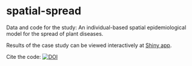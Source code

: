 # spatial-spread
Data and code for the study: An individual-based spatial epidemiological model for the spread of plant diseases.

Results of the case study can be viewed interactively at <a href="https://spatial-ibm.shinyapps.io/spread_results_app/">Shiny app</a>.

Cite the code: [![DOI](https://zenodo.org/badge/DOI/10.5281/zenodo.10683923.svg)](https://doi.org/10.5281/zenodo.10683923)

